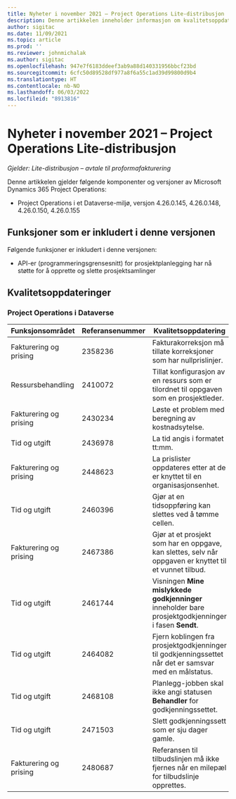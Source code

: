 ```yaml
---
title: Nyheter i november 2021 – Project Operations Lite-distribusjon
description: Denne artikkelen inneholder informasjon om kvalitetsoppdateringene som er tilgjengelige i utgivelsen av Project Operations Lite-distribusjon fra november 2021.
author: sigitac
ms.date: 11/09/2021
ms.topic: article
ms.prod: ''
ms.reviewer: johnmichalak
ms.author: sigitac
ms.openlocfilehash: 947e7f6183ddeef3ab9a88d140331956bbcf23bd
ms.sourcegitcommit: 6cfc50d89528df977a8f6a55c1ad39d99800d9b4
ms.translationtype: HT
ms.contentlocale: nb-NO
ms.lasthandoff: 06/03/2022
ms.locfileid: "8913816"
---
```

# <a name="whats-new-november-2021---project-operations-lite-deployment"></a>Nyheter i november 2021 – Project Operations Lite-distribusjon

_Gjelder: Lite-distribusjon – avtale til proformafakturering_

Denne artikkelen gjelder følgende komponenter og versjoner av Microsoft Dynamics 365 Project Operations:

- Project Operations i et Dataverse-miljø, versjon 4.26.0.145, 4.26.0.148, 4.26.0.150, 4.26.0.155
  
## <a name="features-included-in-this-release"></a>Funksjoner som er inkludert i denne versjonen

Følgende funksjoner er inkludert i denne versjonen:

- API-er (programmeringsgrensesnitt) for prosjektplanlegging har nå støtte for å opprette og slette prosjektsamlinger

## <a name="quality-updates"></a>Kvalitetsoppdateringer

### <a name="project-operations-in-dataverse"></a>Project Operations i Dataverse

| Funksjonsområdet | Referansenummer | Kvalitetsoppdatering |
| --- | --- | --- |
| Fakturering og prising | 2358236 | Fakturakorreksjon må tillate korreksjoner som har nullprislinjer. |
| Ressursbehandling | 2410072 | Tillat konfigurasjon av en ressurs som er tilordnet til oppgaven som en prosjektleder. |
| Fakturering og prising | 2430234 | Løste et problem med beregning av kostnadsytelse. |
| Tid og utgift | 2436978 | La tid angis i formatet tt:mm. |
| Fakturering og prising | 2448623 | La prislister oppdateres etter at de er knyttet til en organisasjonsenhet. |
| Tid og utgift | 2460396 | Gjør at en tidsoppføring kan slettes ved å tømme cellen. |
| Fakturering og prising | 2467386 | Gjør at et prosjekt som har en oppgave, kan slettes, selv når oppgaven er knyttet til et vunnet tilbud. |
| Tid og utgift | 2461744 | Visningen **Mine mislykkede godkjenninger** inneholder bare prosjektgodkjenninger i fasen **Sendt**. |
| Tid og utgift | 2464082 | Fjern koblingen fra prosjektgodkjenninger til godkjenningssettet når det er samsvar med en målstatus. |
| Tid og utgift | 2468108 | Planlegg-jobben skal ikke angi statusen **Behandler** for godkjenningssettet. |
| Tid og utgift | 2471503 | Slett godkjenningssett som er sju dager gamle. |
| Fakturering og prising | 2480687 | Referansen til tilbudslinjen må ikke fjernes når en milepæl for tilbudslinje opprettes. |
